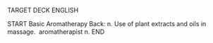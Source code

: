 TARGET DECK
ENGLISH

START
Basic
Aromatherapy
Back: n. Use of plant extracts and oils in massage.  aromatherapist n.
END
